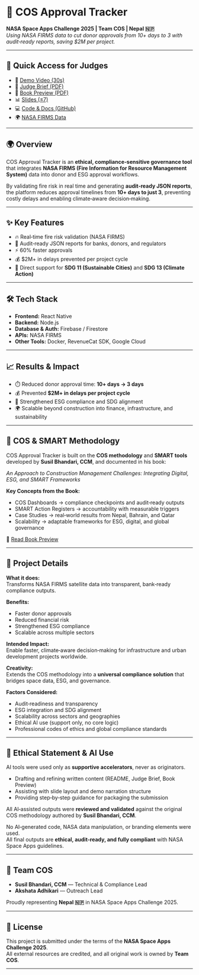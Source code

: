 # 🚀 COS Approval Tracker
**NASA Space Apps Challenge 2025 | Team COS | Nepal 🇳🇵**  
*Using NASA FIRMS data to cut donor approvals from 10+ days to 3 with audit‑ready reports, saving $2M per project.*

---

## 🔗 Quick Access for Judges
- 🎥 [Demo Video (30s)](https://drive.google.com/file/d/1QnZxkdDPN44WalAfko-x0CmpyL1w7rP2/view?usp=sharing)  
- 📑 [Judge Brief (PDF)](https://drive.google.com/file/d/15MVs3jOQChKEIPsyR57QwFh_h4Wayvqi/view?usp=sharing)  
- 📘 [Book Preview (PDF)](https://drive.google.com/file/d/1PUuM4ZTln6U8p_OkGJ5dZ2S_53MgaO6E/view?usp=sharing)  
- 📊 [Slides (≤7)](https://drive.google.com/file/d/1ZjBGPELeZZrLYWZrdd9w1WTzA1so7Y_l/view?usp=sharing)  
- 💻 [Code & Docs (GitHub)](https://github.com/cmacademyconsulting/cos-tracker-app)  
- 🌍 [NASA FIRMS Data](https://firms.modaps.eosdis.nasa.gov)  

---

## 🌍 Overview
COS Approval Tracker is an **ethical, compliance‑sensitive governance tool** that integrates **NASA FIRMS (Fire Information for Resource Management System)** data into donor and ESG approval workflows.  

By validating fire risk in real time and generating **audit‑ready JSON reports**, the platform reduces approval timelines from **10+ days to just 3**, preventing costly delays and enabling climate‑aware decision‑making.  

---

## ✨ Key Features
- 🔥 Real‑time fire risk validation (NASA FIRMS)  
- 📑 Audit‑ready JSON reports for banks, donors, and regulators  
- ⚡ 60% faster approvals  
- 💰 $2M+ in delays prevented per project cycle  
- 🌱 Direct support for **SDG 11 (Sustainable Cities)** and **SDG 13 (Climate Action)**  

---

## 🛠️ Tech Stack
- **Frontend:** React Native  
- **Backend:** Node.js  
- **Database & Auth:** Firebase / Firestore  
- **APIs:** NASA FIRMS  
- **Other Tools:** Docker, RevenueCat SDK, Google Cloud  

---

## 📈 Results & Impact
- ⏱️ Reduced donor approval time: **10+ days → 3 days**  
- 💰 Prevented **$2M+ in delays per project cycle**  
- 🌱 Strengthened ESG compliance and SDG alignment  
- 🌍 Scalable beyond construction into finance, infrastructure, and sustainability  

---

## 📖 COS & SMART Methodology
COS Approval Tracker is built on the **COS methodology** and **SMART tools** developed by **Susil Bhandari, CCM**, and documented in his book:  

*An Approach to Construction Management Challenges: Integrating Digital, ESG, and SMART Frameworks*  

**Key Concepts from the Book:**  
- COS Dashboards → compliance checkpoints and audit‑ready outputs  
- SMART Action Registers → accountability with measurable triggers  
- Case Studies → real‑world results from Nepal, Bahrain, and Qatar  
- Scalability → adaptable frameworks for ESG, digital, and global governance  

📘 [Read Book Preview](https://drive.google.com/file/d/1PUuM4ZTln6U8p_OkGJ5dZ2S_53MgaO6E/view?usp=sharing)  

---

## 📝 Project Details
**What it does:**  
Transforms NASA FIRMS satellite data into transparent, bank‑ready compliance outputs.  

**Benefits:**  
- Faster donor approvals  
- Reduced financial risk  
- Strengthened ESG compliance  
- Scalable across multiple sectors  

**Intended Impact:**  
Enable faster, climate‑aware decision‑making for infrastructure and urban development projects worldwide.  

**Creativity:**  
Extends the COS methodology into a **universal compliance solution** that bridges space data, ESG, and governance.  

**Factors Considered:**  
- Audit‑readiness and transparency  
- ESG integration and SDG alignment  
- Scalability across sectors and geographies  
- Ethical AI use (support only, no core logic)  
- Professional codes of ethics and global compliance standards  

---

## 🤖 Ethical Statement & AI Use
AI tools were used only as **supportive accelerators**, never as originators.  

- Drafting and refining written content (README, Judge Brief, Book Preview)  
- Assisting with slide layout and demo narration structure  
- Providing step‑by‑step guidance for packaging the submission  

All AI‑assisted outputs were **reviewed and validated** against the original COS methodology authored by **Susil Bhandari, CCM**.  

No AI‑generated code, NASA data manipulation, or branding elements were used.  
All final outputs are **ethical, audit‑ready, and fully compliant** with NASA Space Apps guidelines.  

---

## 👥 Team COS
- **Susil Bhandari, CCM** — Technical & Compliance Lead  
- **Akshata Adhikari** — Outreach Lead  

Proudly representing **Nepal 🇳🇵** in NASA Space Apps Challenge 2025.  

---

## 📜 License
This project is submitted under the terms of the **NASA Space Apps Challenge 2025**.  
All external resources are credited, and all original work is owned by **Team COS**.  

---
